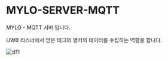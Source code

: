 # MYLO-SERVER-MQTT

MYLO - MQTT 서버 입니다.

UWB 리스너에서 받은 태그와 앵커의 데이터를 수집하는 역할을 합니다.

![d11](https://user-images.githubusercontent.com/102004343/215700174-8bd7d937-cb7d-4d76-9f73-3c3f03f6db39.png)
